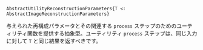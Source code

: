 ```
AbstractUtilityReconstructionParameters{T <: AbstractImageReconstructionParameters}
```

与えられた再構成パラメータとその関連する `process` ステップのためのユーティリティ関数を提供する抽象型。ユーティリティ `process` ステップは、同じ入力に対して `T` と同じ結果を返すべきです。
